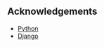 
## Acknowledgements

 - [Python](https://awesomeopensource.com/project/elangosundar/awesome-README-templates)
 - [Django](https://www.djangoproject.com/)

